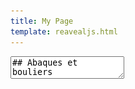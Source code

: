 ```yaml
---
title: My Page
template: reavealjs.html
---
```


<section data-markdown data-separator="-----" data-separator-vertical="---">
  <textarea data-template>
## Abaques et bouliers
---
## Pierres et Bâtons
Outre le fait de compter sur ses doigts, le plus ancien outil de calcul est probablement le **bâton de comptage**, qui consiste à enregistrer des marques de dénombrement (souvent des entailles) sur un bâton (bâton en bois, os, ...), dont l'usage remonte à la préhistoire.
Les géomètres et les comptables ont ensuite eu besoin de véritables instruments mécaniques manuels facilitant le calcul : un **abaque**. 
On peut donc voir un abaque comme une forme très rudimentaire d'ordinateur mécanique manuel. 
---
## Abaque Romain
Entre V et II siècles av. JC
<p class="stretch"><img src="/assets/images/abaqueRomain.png"></p>
---
## Abaque chinois
XIe siècle
<p class="stretch"><img src="/assets/images/abaqueBoulier.png"></p>
---
## Abaque indien
XVIIIe siècle
<p class="stretch"><img src="/assets/images/abaqueIndien.jpg"></p>
-----
## Machines automatiques
---
## Machine d'Anticythère
87 av. JC
<p class="stretch"><img src="/assets/images/anticythere.jpg"></p>
Construite par les Grecs dans l'Antiquité, c'est le premier calculateur mécanique de l'histoire. 
Ces engrenages servaient notamment à prédire les dates et heures des éclipses (lunaires et solaires).  <!-- .element class="r-stretch" -->
---
## Horlogerie
---
## Orgue de barbarie
---
## Métier à tisser Bouchon
1725 - Basile Bouchon
<p class="stretch"><img src="/assets/images/metierBouchon.jpg"></p>
Premier métier à tisser semi-automatisé par des rubans perforés.
---
## Métier à tisser Jacquard
1801 - Joseph Marie Jacquard
<p class="stretch"><img src="/assets/images/metierJacquard.jpg"></p>
Premier système mécanique programmable avec des cartes perforées.
-----
## Machines à calculer mécaniques
---
## Pascaline 
1642-1645 - Blaise Pascal
<iframe width="560" height="315" src="https://www.youtube.com/embed/GX4RQK__fQc" title="YouTube video player" frameborder="0" allow="accelerometer; autoplay; clipboard-write; encrypted-media; gyroscope; picture-in-picture; web-share" allowfullscreen></iframe>
Première machine à calculer réalisant des additions.
---
## Machine arithmétique
1673 - Gottfried Wilhelm Leibniz
<p class="stretch"><img src="/assets/images/machineLeibniz.png"></p>
Première machine à calculer réalisant en théorie des multiplications. La fiabilité mécanique ne permettait pas de réaliser une machine fonctionnelle.
---
## Arithmomètre
1820 - Thomas de Colmar
<p class="stretch"><img src="/assets/images/arithmometre.png"></p>
Première machine à calculer mécanique à avoir été produite en série et commercialisée dans le monde à près de 5000 exemplaires.
---
## Machine analytique
1834 - Charles Babbage
<p class="stretch"><img src="/assets/images/machineAnalytiqueBabbage.jpg"></p>
Cette machine analytique à vapeur, jamais finalisée, comportait déjà une mémoire, une unité de calcul et une unité de contrôle, ainsi que des périphériques de sortie (des équivalents de nos claviers et imprimantes). 
---
## Premier programme informatique
1843 - Ada Lovelace
<p class="stretch"><img src="/assets/images/adaLovelace.png"></p>
Dans ses travaux sur la machine de Babbage, elle utilisa la première boucle conditionnelle `while` dans ses programmes théoriques.
-----
## Bases de l'informatique
---
## Logique booléenne
1815-1864 - Georges Boole  
---
## Modèle algorithmique
1936 - Alan Turing
---
## Interrupteurs et bits
1937 - Claude Shannon  
<p class="stretch"><img src="/assets/images/switchShannon.png"></p>

Conception d'un additionneur à base d'interrupteur et de relais. Il désigne pour la première fois les chiffres binaires sous le terme de **bit** (contraction de binary digit).
---
## Architecture de von Neumann
1945 - John von Neumann  
Définition de l'architecture d'un ordinateur : machine programmable capable d'exécuter tous les programmes calculables sur une machine de Turing, et dont les programmes et les données sont enregistrés dans la même mémoire.
-----
## Machines à programmes externes
---
## Z1 - Z2 - Z3 🇩🇪
1937 - Konrad Zuse 
<p class="stretch"><img src="/assets/images/z3.jpg"></p>
Premières machines allemandes d'abord motorisées, puis basées sur des relais, entièrement automatisées par des cartes perforées.
---
## Atanosoff-Berry Computer 🇺🇸
1937-1942 - John Vincent Atanasoff - Clifford Berry
<p class="stretch"><img src="/assets/images/atanasoffBerry.jpg"></p>
Premier ordinateur numérique électronique, conçu pour la résolution d'équations linéaires.
---
## Machines Lorenz 🇩🇪 
1941 - SZ40 & 1942 - SZ42 
<p class="stretch"><img src="/assets/images/lorenz.jpg"></p>
Machines électro-mécaniques utilisées pour les communications sécurisées de l'armée allemande (type Enigma).
---
## Machines Colossus 🇬🇧
1943 - Tommy Flowers 
<iframe width="560" height="315" src="https://www.youtube.com/embed/g2tMcMQqSbA" title="YouTube video player" frameborder="0" allow="accelerometer; autoplay; clipboard-write; encrypted-media; gyroscope; picture-in-picture; web-share" allowfullscreen></iframe>

Ce **premier ordinateur entièrement électronique et programmable** a permis de craquer les clés de chiffrement de la marine allemande.
---
## Le Harvard Mark I. 🇺🇸
1944 - Howard Aiken
<p class="stretch"><img src="/assets/images/harvardMarkI.webp"></p>
Première grande machine électromécanique états-uniennes, considérée comme étant l'un des premiers calculateurs universels. 
---
## ENIAC 🇺🇸
1945 - Mauchly et Eckert  
<p class="stretch"><img src="/assets/images/eniac.jpg"></p>

Machine entièrement électronique, l'[ENIAC](https://fr.wikipedia.org/wiki/ENIAC) utilise des tubes à vide à la place de relais et opère en décimal.
-----
## L'ordinateur, machine à programme enregistré
---
## Manchester baby 🇬🇧
1948 - Frederic C. Williams et Tom Kilburn
<p class="stretch"><img src="/assets/images/SSEM.jpg"></p>

Première machine à être dotée d'une mémoire à accès direct (RAM), la [Small-Scale Experimental Machine](https://fr.wikipedia.org/wiki/Small-Scale_Experimental_Machine) est la première machine à **architecture de von Neumann**.
---
## EDVAC 🇺🇸
1949 - Mauchly, Eckert & von Neumann  
L'[EDVAC](https://fr.wikipedia.org/wiki/Electronic_Discrete_Variable_Automatic_Computer) opère en mode binaire en suivant l'architecture de von Neumann, et elle aussi doté de RAM.
---
## BINAC 🇺🇸
1949 - Mauchly & Eckert
Deux co-inventeurs de l'ENIAC quittent l'université de Pennsylvanie pour fonder la Eckert–Mauchly Computer Corporation (EMCC), la première compagnie d'ordinateurs.  
Le [BINAC](https://fr.wikipedia.org/wiki/BINAC) a donc été le premier ordinateur à programme enregistré aux États-Unis et le premier ordinateur commercial au monde.
---
## EDSAC 🇬🇧
1949 - Maurice Wilkes
<p class="stretch"><img src="/assets/images/edsac.jpg"></p>

L'[EDSAC](https://fr.wikipedia.org/wiki/Electronic_Delay_Storage_Automatic_Calculator), est une machine électronique programmable à programme enregistré sur ruban de papier.
---
## Univac 1 🇺🇸
1951 - Mauchly & Eckert
L'[Univac 1](https://fr.wikipedia.org/wiki/UNIVAC_I) a été le premier ordinateur commercial fabriqué en grande série (46 exemplaires).
-----
## Miniaturisation de l'électronique
---
## Les tubes électroniques
1904 - John Ambrose Fleming  
Invention de la diode à vide, qui laisse passer le courant dans un sens unique.
___
1906 - Lee De Forest  
Invention de la triode, qui permet d'amplifier un courant.
---
## Le transistor 
1947 - Bardeen, Shockley et Brattain  
Le transistor plus petit, plus fiable, et moins gourmand en énergie remplace progressivement les tubes à vide.
---
## Le circuit intégré
1958 - Jack Kilby et Robert Noyce  
Mise au point d'un circuit intégrant des transistors à la surface de plaques de silicium. 
---
## Miniaturisation des circuits intégrés
Fin des années 60  
La densité de transistors par unité de surface double environ tous les 18 mois. 
Cette progression est popularisée sous le nom de **loi de Moore**, du nom du fondateur d'Intel. 
---
## Premiers microprocesseurs
1971 - Intel 4004  
<p class="stretch"><img src="/assets/images/intelP4004.jpg"></p>
Intégrant 2250 transistors bipolaires, sa puissance de calcul est comparable à celle de l'ENIAC (1946) qui occupait 167m<sup>2</sup>...

-----
## Démocratisation des ordinateurs personnels
---
## L'ordinateur commercial
Dans les années 1950, les firmes DEC, BULL et surtout IBM développent les premiers ordinateurs commerciaux.
---
## Informatique mobile
Avec l'essor du réseau Internet et de ses applications comme le Web et l'explosion des télécommunications mobiles, les objets se transforment en ordinateurs : smartphones, objets connectés,...

-----
## Les systèmes d'exploitation (OS)
---
## 1970-1990
Développement du système **Unix** (laboratoire Bells) par notamment Ken Thomson et Dennis Ritchie.
---
## 1980--1990
Développement du système **ms-dos** (Microsoft)
---
## 1983
Projet de création d'un système d'exploitation libre semblable à unix (Richard Stallman). C'est le projet **GNU**.
---
## A partir de 1990
Développement progressif de **Windows** (Microsoft)
---
## 1991
Linus Torvalds alors étudiant se lance dans le développement d'un système d'exploitation *open source*.
---
## A partir de 1992
Développement rapide de **Linux** qui est associé à des applications du projet gnu. On devrait donc parler de **GNU-Linux**.
---
## 2001
Apple démarre le développement de **MacOS** sur la base du système bsd, lui-même une variante d'unix.
---
## 2008
Google crée et diffuse le système d'exploitation **Android** pour téléphone. Ce système utilise le noyau du système Linux.
-----

## Le web
-----
## Les languages de programmation
</textarea>
</section>
